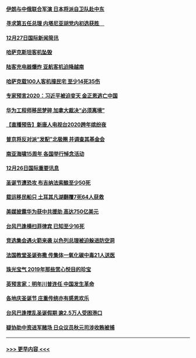#### [伊朗与中俄联合军演 日本将派自卫队赴中东](../pages/prog202/a102738823.md?t=12280422) 
#### [寻求第五任总理 内塔尼亚胡党内初选获胜　](../pages/prog202/a102738772.md?t=12280422) 
#### [12月27日国际新闻简讯](../pages/prog202/a102738604.md?t=12280422) 
#### [哈萨克斯坦客机坠毁](../pages/prog202/a102738606.md?t=12280422) 
#### [陆客充电器爆炸 亚航客机迫降越南](../pages/prog202/a102738530.md?t=12280422) 
#### [哈萨克载100人客机撞民宅 至少14死35伤](../pages/prog202/a102738485.md?t=12280422) 
#### [专家预言2020：习近平被迫变天 金正恩逃亡中国](../pages/prog202/a102738340.md?t=12280422) 
#### [华为工程师移民梦碎 加拿大裁决“必须离境”](../pages/prog202/a102738306.md?t=12280422) 
#### [【直播预告】新唐人电视台2020跨年缤纷夜](../pages/prog202/a102738273.md?t=12280422) 
#### [普京将反对派“发配”北极圈 并调查其基金会](../pages/prog202/a102738056.md?t=12280422) 
#### [南亚海啸15周年 各国举行悼念活动](../pages/prog202/a102738043.md?t=12280422) 
#### [12月26日国际重要讯息](../pages/prog202/a102737872.md?t=12280422) 
#### [圣诞节遭恐攻 布吉纳法索酿至少50死](../pages/prog202/a102737869.md?t=12280422) 
#### [载运移民船只 土耳其凡湖翻覆7死64人获救](../pages/prog202/a102737839.md?t=12280422) 
#### [美媒披露华为获中共援助 高达750亿美元](../pages/prog202/a102737744.md?t=12280422) 
#### [台风巴逢横扫菲律宾 已知至少16死](../pages/prog202/a102737673.md?t=12280422) 
#### [竞选集会遇火箭来袭 以色列总理被迫躲进防空洞](../pages/prog202/a102737659.md?t=12280422) 
#### [法国教堂圣诞弥撒 传集体一氧化碳中毒21人送医](../pages/prog202/a102737634.md?t=12280422) 
#### [珠光宝气 2019年那些赏心悦目的珍宝](../pages/prog202/a102737509.md?t=12280422) 
#### [英预言家：明年川普连任 中国发生革命](../pages/prog202/a102737473.md?t=12280422) 
#### [各地庆圣诞节 庄重传统亦有感恩欢乐](../pages/prog202/a102737408.md?t=12280422) 
#### [台风巴逢搅乱圣诞假期 逾2.5万人受困港口](../pages/prog202/a102737251.md?t=12280422) 
#### [疑协助中资进军赌场 日众议员秋元司涉收贿被捕](../pages/prog202/a102737233.md?t=12280422) 

----
#### [ >>> 更早内容 <<< ](../indexes/prog202-earlier.md)
